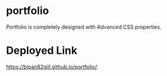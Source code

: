 # portfolio
Portfolio is completely designed with Advanced CSS properties. 
# Deployed Link
 https://bipan82gill.github.io/portfolio/.
